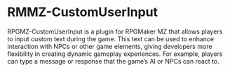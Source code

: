 # RMMZ-CustomUserInput
RPGMZ-CustomUserInput is a plugin for RPGMaker MZ that allows players to input custom text during the game. This text can be used to enhance interaction with NPCs or other game elements, giving developers more flexibility in creating dynamic gameplay experiences. For example, players can type a message or response that the game’s AI or NPCs can react to.
